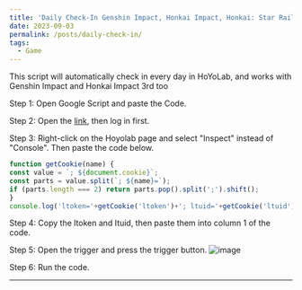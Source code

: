 ```yaml
---
title: 'Daily Check-In Genshin Impact, Honkai Impact, Honkai: Star Rail'
date: 2023-09-03
permalink: /posts/daily-check-in/
tags:
  - Game
---
```


This script will automatically check in every day in HoYoLab, and works with Genshin Impact and Honkai Impact 3rd too

Step 1: Open Google Script and paste the Code.

Step 2: Open the [link](https://act.hoyolab.com/bbs/event/signin/hkrpg/index.html?act_id=e202303301540311&hyl_auth_required=true&hyl_presentation_style=fullscreen&utm_source=hoyolab&utm_medium=tools&utm_campaign=checkin&utm_id=6&lang=en-us&bbs_theme=dark&bbs_theme_device=1), then log in first.

Step 3: Right-click on the Hoyolab page and select "Inspect" instead of "Console". Then paste the code below.
```js
function getCookie(name) {
const value = `; ${document.cookie}`;
const parts = value.split(`; ${name}=`);
if (parts.length === 2) return parts.pop().split(';').shift();
}
console.log('ltoken='+getCookie('ltoken')+'; ltuid='+getCookie('ltuid')+';');
```
Step 4: Copy the ltoken and Ituid, then paste them into column 1 of the code.

Step 5: Open the trigger and press the trigger button.
![image](https://github.com/Julius-Ulee/Daily-Check-In-Genshin-Impact/assets/61336116/567cc2c7-4b50-4de4-a05d-e84d463b5447)

Step 6: Run the code.


------
